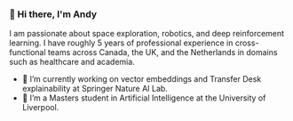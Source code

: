 ### 👋 Hi there, I'm Andy 

I am passionate about space exploration, robotics, and deep reinforcement learning. I have roughly 5 years of professional experience in cross-functional teams across Canada, the UK, and the Netherlands in domains such as healthcare and academia.

- 🔭 I’m currently working on vector embeddings and Transfer Desk explainability at Springer Nature AI Lab.
- 🌱 I’m a Masters student in Artificial Intelligence at the University of Liverpool.

<!--
**AndyMDH/AndyMDH** is a ✨ _special_ ✨ repository because its `README.md` (this file) appears on your GitHub profile.

Here are some ideas to get you started:

- 🔭 I’m currently working on ...
- 🌱 I’m currently learning ...
- 👯 I’m looking to collaborate on ...
- 🤔 I’m looking for help with ...
- 💬 Ask me about ...
- 📫 How to reach me: ...
- 😄 Pronouns: ...
- ⚡ Fun fact: ...
-->

